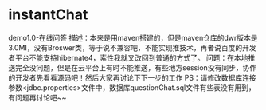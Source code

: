 instantChat
===========

demo1.0-在线问答
描述：本来是用maven搭建的，但是maven仓库的dwr版本是3.0MI，没有Broswer类，等于说不兼容吧，不能实现推技术，再者说百度的开发者平台不能支持hibernate4，索性我就又改回到普通的方式了。
问题：在本地推送完全没问题，但是在云平台上有时不能推送，有些地方session没有同步，协作的开发者先看看源码吧！然后大家再讨论下下一步的工作
PS：请修改数据库连接参数<jdbc.properties>文件中，数据库questionChat.sql文件有些表没有用到，有问题再讨论吧~~
